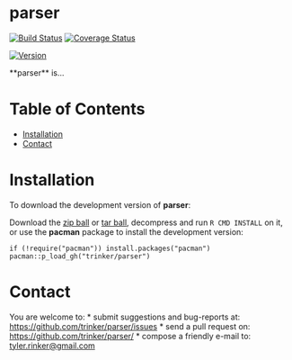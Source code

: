 parser
============


[![Build
Status](https://travis-ci.org/trinker/parser.svg?branch=master)](https://travis-ci.org/trinker/parser)
[![Coverage
Status](https://coveralls.io/repos/trinker/parser/badge.svg?branch=master)](https://coveralls.io/r/trinker/parser?branch=master)

<a href="https://img.shields.io/badge/Version-0.0.1-orange.svg"><img src="https://img.shields.io/badge/Version-0.0.1-orange.svg" alt="Version"/></a>
</p>
**parser** is...


Table of Contents
============

-   [Installation](#installation)
-   [Contact](#contact)

Installation
============


To download the development version of **parser**:

Download the [zip
ball](https://github.com/trinker/parser/zipball/master) or [tar
ball](https://github.com/trinker/parser/tarball/master), decompress and
run `R CMD INSTALL` on it, or use the **pacman** package to install the
development version:

    if (!require("pacman")) install.packages("pacman")
    pacman::p_load_gh("trinker/parser")

Contact
=======

You are welcome to: \* submit suggestions and bug-reports at:
<https://github.com/trinker/parser/issues> \* send a pull request on:
<https://github.com/trinker/parser/> \* compose a friendly e-mail to:
<tyler.rinker@gmail.com>